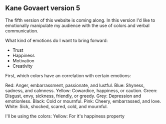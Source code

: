 ## Kane Govaert version 5
The fifth version of this website is coming along. In this version I'd like to emotionally manipulate my audience with the use of colors and verbal communication.

What kind of emotions do I want to bring forward:
- Trust
- Happiness
- Motivation
- Creativity

First, which colors have an correlation with certain emotions:

Red: Anger, embarrassment, passionate, and lustful.
Blue: Shyness, sadness, and calmness.
Yellow: Cowardice, happiness, or caution.
Green: Disgust, envy, sickness, friendly, or greedy.
Grey: Depression and emotionless.
Black: Cold or mournful.
Pink: Cheery, embarrassed, and love.
White: Sick, shocked, scared, cold, and mournful.

I'll be using the colors:
Yellow: For it's happiness property
